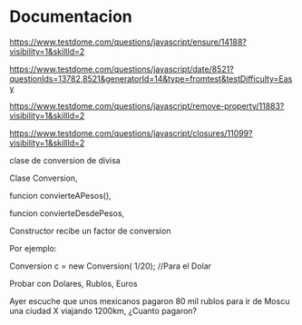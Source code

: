 # Documentacion
https://www.testdome.com/questions/javascript/ensure/14188?visibility=1&skillId=2

https://www.testdome.com/questions/javascript/date/8521?questionIds=13782,8521&generatorId=14&type=fromtest&testDifficulty=Easy

https://www.testdome.com/questions/javascript/remove-property/11883?visibility=1&skillId=2

https://www.testdome.com/questions/javascript/closures/11099?visibility=1&skillId=2


clase de conversion de divisa

Clase Conversion,

funcion convierteAPesos(),

funcion convierteDesdePesos,

Constructor recibe un factor de conversion

Por ejemplo:

Conversion c = new Conversion( 1/20); //Para el Dolar

Probar con Dolares, Rublos, Euros

Ayer escuche que unos mexicanos pagaron 80 mil rublos para ir de Moscu una ciudad X viajando 1200km, ¿Cuanto pagaron?

